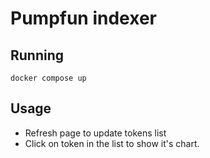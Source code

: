 # Pumpfun indexer

## Running
```
docker compose up
```

## Usage
- Refresh page to update tokens list
- Click on token in the list to show it's chart.